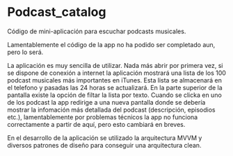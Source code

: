 # Podcast_catalog
Código de mini-aplicación para escuchar podcasts musicales.

Lamentablemente el código de la app no ha podido ser completado aun, pero lo será.

La aplicación es muy sencilla de utilizar. Nada más abrir por primera vez, si se dispone de conexión a internet la aplicación mostrará una lista de los 100
podcast musicales más importantes en iTunes. Esta lista se almacenará en el telefono y pasadas las 24 horas se actualizará. En la parte superior de la pantalla
existe la opción de filtar la lista por texto. Cuando se clicka en uno de los podcast la app redirige a una nueva pantalla donde se debería mostrar la infomación
más detallada del podcast (descripción, episodios etc.), lamentablemente por problemas técnicos la app no funciona correctamente a partir de aquí, pero esto
cambiará en breves.

En el desarrollo de la aplicación se utilizado la arquitectura MVVM y diversos patrones de diseño para conseguir una arquitectura clean.
